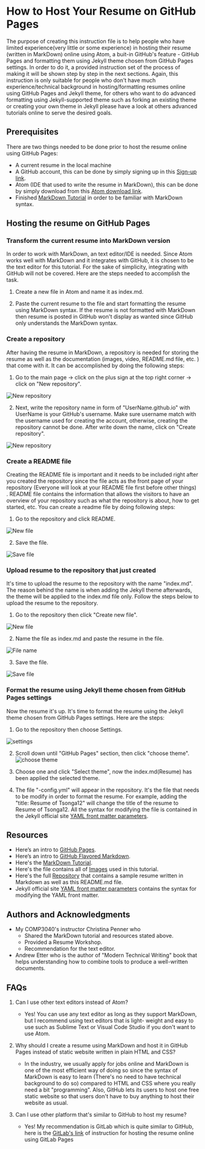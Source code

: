 # How to Host Your Resume on GitHub Pages
 The purpose of creating this instruction file is to help people who have limited experience(very little or some experience) in hosting their resume (written in MarkDown) online using Atom, a buit-in GitHub's feature - GitHub Pages and formatting them using Jekyll theme chosen from GitHub Pages settings. In order to do it, a provided instruction set of the process of making it will be shown step by step in the next sections. Again, this instruction is only suitable for people who don't have much experience/technical background in hosting/formatting resumes online using GitHub Pages and Jekyll theme, for others who want to do advanced formatting using Jekyll-supported theme such as forking an existing theme or creating your own theme in Jekyll please have a look at others advanced tutorials online to serve the desired goals.

## Prerequisites
 There are two things needed to be done prior to host the resume online using GitHub Pages:
-  A current resume in the local machine
-  A GitHub account, this can be done by simply signing up in this [Sign-up link](https://github.com/join).
-  Atom (IDE that used to write the resume in MarkDown), this can be done by simply download from this [Atom download link](https://atom.io/).
-  Finished [MarkDown Tutorial](https://www.markdowntutorial.co/) in order to be familiar with MarkDown syntax.

## Hosting the resume on GitHub Pages

### Transform the current resume into MarkDown version
  In order to work with MarkDown, an text editor/IDE  is needed. Since Atom works well with MarkDown and it integrates with GitHub, it is chosen to be the text editor for this tutorial. For the sake of simplicity, integrating with GitHub will not be covered. Here are the steps needed to accomplish the task.

1. Create a new file in Atom and name it as index.md.

2. Paste the current resume to the file and start formatting the resume using MarkDown syntax. If the resume is not formatted with MarkDown then resume is posted in GitHub won't display as wanted since GitHub only understands the MarkDown syntax.

### Create a repository
  After having the resume in MarkDown, a repository is needed for storing the resume as well as the documentation (images, video, README.md file, etc. ) that come with it. It can be accomplished by doing the following steps:

1. Go to the main page -> click on the plus sign at the top right corner -> click on "New repository".

![New repository](Images/createRepo.png)

2. Next, write the repository name in form of "UserName.github.io" with UserName is your GitHub's username. Make sure username match with the username used for creating the account, otherwise, creating the repository cannot be done. After write down the name, click on "Create repository".

![New repository](Images/RepoName.png)

### Create a README file
  Creating the README file is important and it needs to be included right after you created the repository since
  the file acts as the front page of your repository (Everyone will look at your README file first before other things)
  . README file contains the information that allows the visitors to have an overview of your repository such as what the repository is about, how to get started, etc. You can create a readme file by doing following steps:

1. Go to the repository and click README.

![New file](Images/createREADME.png)

2. Save the file.

![Save file](Images/saveREADME.png)

### Upload resume to the repository that just created
  It's time to upload the resume to the repository with the name "index.md". The reason behind the name is when adding the Jekyll theme afterwards, the theme will be applied to the index.md file only. Follow the steps below to upload the resume to the repository.
1. Go to the repository then click "Create new file".

![New file](Images/createNewFile.png)

2. Name the file as index.md and paste the resume in the file.

![File name](Images/FileName.png)

3. Save the file.

![Save file](Images/saveREADME.png)

### Format the resume using Jekyll theme chosen from GitHub Pages settings
  Now the resume it's up. It's time to format the resume using the Jekyll theme chosen from GitHub Pages settings. Here are the steps:

  1. Go to the repository then choose Settings.

![settings](Images/settings.png)

 2. Scroll down until "GitHub Pages" section, then click "choose theme".
 ![choose theme](Images/chooseTheme.png)

 3. Choose one and click "Select theme", now the index.md(Resume) has been applied the selected theme.

 4. The file "-config.yml" will appear in the repository. It's the file that needs to be modify in order to format the resume.
 For example, adding the "title: Resume of Tsonga12" will change the title of the resume to Resume of Tsonga12. All the syntax for modifying the
 file is contained in the Jekyll official site [YAML front matter parameters](https://jekyllrb.com/docs/front-matter/).


## Resources
- Here’s an intro to [GitHub Pages](https://help.github.com/en/categories/workingwith-github-pages).
- Here’s an intro to [GitHub Flavored Markdown](https://github.github.com/gfm/).
- Here's the [MarkDown Tutorial](https://www.markdowntutorial.co/).
- Here's the file contains all of [Images](https://github.com/tsonga12/tsonga12.github.io/tree/master/Images) used in this tutorial.
- Here's the full [Repository](https://github.com/tsonga12/tsonga12.github.io) that contains a sample resume written in Markdown as well as this README.md file.
- Jekyll official site [YAML front matter parameters](https://jekyllrb.com/docs/front-matter/) contains the syntax for modifying the YAML front matter.

## Authors and Acknowledgments
- My COMP3040's instructor Christina Penner who
  - Shared the MarkDown tutorial and resources stated above.
  - Provided a Resume Workshop.
  - Recommendation for the text editor.
- Andrew Etter who is the author of "Modern Technical Writing" book that helps understanding how to combine tools to produce a well-written documents.

## FAQs
1. Can I use other text editors instead of Atom?
   - Yes! You can use any text editor as long as they support MarkDown, but I recommend using text editors that is light- weight and easy to use such as Sublime Text or Visual Code Studio if you don't want to use Atom.

2. Why should I create a resume using MarkDown and host it in GitHub Pages instead of static website written in plain HTML and CSS?
   - In the industry, we usually apply for jobs online and MarkDown is one of the most efficient way of doing so since the syntax of MarkDown is easy to learn (There's no need to have technical background to do so) compared to HTML and CSS where you really need a bit "programming". Also, GitHub lets its users to host one free static website so that users don't have to buy anything to host their website as usual.

3. Can I use other platform that's similar to GitHub to host my resume?
   - Yes! My recommendation is GitLab which is quite similar to GitHub, here is the [GitLab's link](https://about.gitlab.com/blog/2016/04/07/gitlab-pages-setup/) of instruction for hosting the resume online using GitLab Pages 
